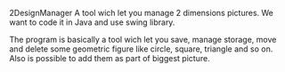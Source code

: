 2DesignManager
A tool wich let you manage 2 dimensions pictures.
We want to code it in Java and use swing library.

The program is basically a tool wich let you save, manage
storage, move and delete some geometric figure like circle, square, triangle and so on. Also is possible to add them as part of biggest picture.